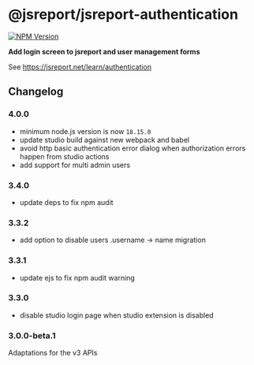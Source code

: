 # @jsreport/jsreport-authentication
[![NPM Version](http://img.shields.io/npm/v/@jsreport/jsreport-authentication.svg?style=flat-square)](https://npmjs.com/package/@jsreport/jsreport-authentication)

**Add login screen to jsreport and user management forms**

See https://jsreport.net/learn/authentication

## Changelog

### 4.0.0

- minimum node.js version is now `18.15.0`
- update studio build against new webpack and babel
- avoid http basic authentication error dialog when authorization errors happen from studio actions
- add support for multi admin users

### 3.4.0

- update deps to fix npm audit

### 3.3.2

- add option to disable users .username -> name migration

### 3.3.1

- update ejs to fix npm audit warning

### 3.3.0

- disable studio login page when studio extension is disabled

### 3.0.0-beta.1

Adaptations for the v3 APIs
